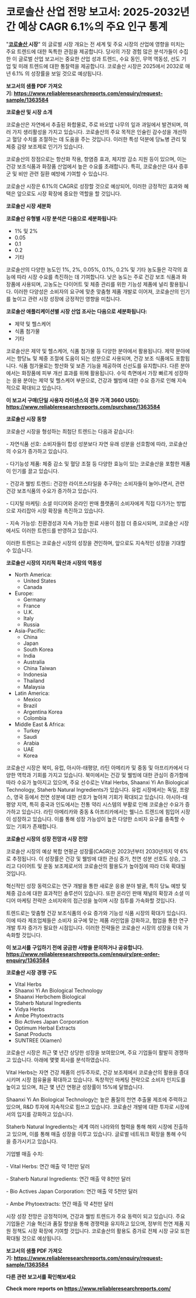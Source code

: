 <p><h1>코로솔산 산업 전망 보고서: 2025-2032년 간 예상 CAGR 6.1%의 주요 인구 통계</h1></p><p>"<strong><a href="https://www.reliableresearchreports.com/global-corosolic-acid-market-r1363584?utm_campaign=105&utm_medium=7&utm_source=Github&utm_content=ia&utm_term=26022025&utm_id=corosolic-acid">코로솔산&nbsp;</a></strong><strong>시장</strong>" 의 글로벌 시장 개요는 전 세계 및 주요 시장의 산업에 영향을 미치는 주요 트렌드에 대한 독특한 관점을 제공합니다. 당사의 가장 경험 많은 분석가들이 수집한 이 글로벌 산업 보고서는 중요한 산업 성과 트렌드, 수요 동인, 무역 역동성, 선도 기업 및 미래 트렌드에 대한 통찰력을 제공합니다. 코로솔산 시장은 2025에서 2032로 매년 6.1% 의 성장률을 보일 것으로 예상됩니다.&nbsp;</p>
<p><strong>보고서의 샘플 PDF 가져오기:&nbsp;<a href="https://www.reliableresearchreports.com/enquiry/request-sample/1363584?utm_campaign=105&utm_medium=7&utm_source=Github&utm_content=ia&utm_term=26022025&utm_id=corosolic-acid">https://www.reliableresearchreports.com/enquiry/request-sample/1363584</a></strong></p>
<p><strong>코로솔산 및 시장 소개</strong></p>
<p><p>코로솔산은 자연에서 추출된 화합물로, 주로 바오밥 나무의 잎과 과일에서 발견되며, 여러 가지 생리활성을 가지고 있습니다. 코로솔산의 주요 목적은 인슐린 감수성을 개선하고 혈당 수치를 조절하는 데 도움을 주는 것입니다. 이러한 특성 덕분에 당뇨병 관리 및 체중 감량 보조제로 인기가 있습니다.</p><p>코로솔산의 장점으로는 항산화 작용, 항염증 효과, 체지방 감소 지원 등이 있으며, 이는 건강 보조식품과 화장품 산업에서 높은 수요를 초래합니다. 특히, 코로솔산은 대사 증후군 및 비만 관련 질환 예방에 기여할 수 있습니다.</p><p>코로솔산 시장은 6.1%의 CAGR로 성장할 것으로 예상되어, 이러한 긍정적인 효과와 혜택은 앞으로도 시장 확장에 중요한 역할을 할 것입니다.</p></p>
<p><strong>코로솔산 시장 세분화</strong></p>
<p><strong>코로솔산 유형별 시장 분석은 다음으로 세분화됩니다:</strong></p>
<p><ul><li>1% 및 2%</li><li>0.05</li><li>0.1</li><li>0.2</li><li>기타</li></ul></p>
<p><p>코로솔산의 다양한 농도인 1%, 2%, 0.05%, 0.1%, 0.2% 및 기타 농도들은 각각의 효능에 따라 시장 수요를 촉진하는 데 기여합니다. 낮은 농도는 주로 건강 보조 식품과 화장품에 사용되며, 고농도는 다이어트 및 체중 관리를 위한 기능성 제품에 널리 활용됩니다. 이러한 다양성은 소비자의 요구에 맞춘 맞춤형 제품 개발로 이어져, 코로솔산의 인기를 높이고 관련 시장 성장에 긍정적인 영향을 미칩니다.</p></p>
<p><strong>코로솔산 애플리케이션별 시장 산업 조사는 다음으로 세분화됩니다:</strong></p>
<p><ul><li>제약 및 헬스케어</li><li>식품 첨가물</li><li>기타</li></ul></p>
<p><p>코로솔산은 제약 및 헬스케어, 식품 첨가물 등 다양한 분야에서 활용됩니다. 제약 분야에서는 항당뇨 및 체중 조절에 도움이 되는 성분으로 사용되며, 건강 보조 식품에도 포함됩니다. 식품 첨가물로는 항산화 및 보존 기능을 제공하여 신선도를 유지합니다. 다른 분야에서는 화장품에 피부 개선 효과를 위해 활용됩니다. 수익 측면에서 가장 빠르게 성장하는 응용 분야는 제약 및 헬스케어 부문으로, 건강과 웰빙에 대한 수요 증가로 인해 지속적으로 확대되고 있습니다.</p></p>
<p><strong>이 보고서 구매(단일 사용자 라이센스의 경우 가격 3660 USD): <a href="https://www.reliableresearchreports.com/purchase/1363584?utm_campaign=105&utm_medium=7&utm_source=Github&utm_content=ia&utm_term=26022025&utm_id=corosolic-acid">https://www.reliableresearchreports.com/purchase/1363584</a></strong></p>
<p><strong>코로솔산 시장 동향</strong></p>
<p><p>코로솔산 시장을 형성하는 최첨단 트렌드는 다음과 같습니다:</p><p>- 자연식품 선호: 소비자들이 합성 성분보다 자연 유래 성분을 선호함에 따라, 코로솔산의 수요가 증가하고 있습니다.</p><p>- 다기능성 제품: 체중 감소 및 혈당 조절 등 다양한 효능이 있는 코로솔산을 포함한 제품이 인기를 끌고 있습니다.</p><p>- 건강과 웰빙 트렌드: 건강한 라이프스타일을 추구하는 소비자들이 늘어나면서, 관련 건강 보조식품의 수요가 증가하고 있습니다.</p><p>- 디지털 마케팅: 소셜 미디어와 온라인 판매 플랫폼이 소비자에게 직접 다가가는 방법으로 자리잡아 시장 확장을 촉진하고 있습니다.</p><p>- 지속 가능성: 친환경성과 지속 가능한 원료 사용이 점점 더 중요시되며, 코로솔산 시장에서도 이러한 트렌드를 반영하고 있습니다.</p><p>이러한 트렌드는 코로솔산 시장의 성장을 견인하며, 앞으로도 지속적인 성장을 기대할 수 있습니다.</p></p>
<p><strong>코로솔산 시장의 지리적 확산과 시장의 역동성</strong></p>
<p><ul>
    <li>
        North America:
        <ul>
            <li>United States</li>
            <li>Canada</li>
        </ul>
    </li>
    <li>
        Europe:
        <ul>
            <li>Germany</li>
            <li>France</li>
            <li>U.K.</li>
            <li>Italy</li>
            <li>Russia</li>
        </ul>
    </li>
    <li>
        Asia-Pacific:
        <ul>
            <li>China</li>
            <li>Japan</li>
            <li>South Korea</li>
            <li>India</li>
            <li>Australia</li>
            <li>China Taiwan</li>
            <li>Indonesia</li>
            <li>Thailand</li>
            <li>Malaysia</li>
        </ul>
    </li>
    <li>
        Latin America:
        <ul>
            <li>Mexico</li>
            <li>Brazil</li>
            <li>Argentina Korea</li>
            <li>Colombia</li>
        </ul>
    </li>
    <li>
        Middle East & Africa:
        <ul>
            <li>Turkey</li>
            <li>Saudi</li>
            <li>Arabia</li>
            <li>UAE</li>
            <li>Korea</li>
        </ul>
    </li>
    </ul></p>
<p><p>코로솔산 시장은 북미, 유럽, 아시아-태평양, 라틴 아메리카 및 중동 및 아프리카에서 다양한 역학과 기회를 가지고 있습니다. 북미에서는 건강 및 웰빙에 대한 관심이 증가함에 따라 수요가 높아지고 있으며, 주요 선수로는 Vital Herbs, Shaanxi Yi An Biological Technology, Staherb Natural Ingredients가 있습니다. 유럽 시장에서는 독일, 프랑스, 영국 등에서 천연 성분에 대한 선호가 높아져 기회가 확대되고 있습니다. 아시아-태평양 지역, 특히 중국과 인도에서는 전통 약리 시스템의 부활로 인해 코로솔산 수요가 증가하고 있습니다. 라틴 아메리카와 중동 & 아프리카에서는 웰니스 트렌드에 힘입어 시장이 성장하고 있습니다. 이를 통해 성장 가능성이 높은 다양한 소비자 요구를 충족할 수 있는 기회가 존재합니다.</p></p>
<p><strong>코로솔산 시장의 성장 전망과 시장 전망</strong></p>
<p><p>코로솔산 시장의 예상 복합 연평균 성장률(CAGR)은 2023년부터 2030년까지 약 6%로 추정됩니다. 이 성장률은 건강 및 웰빙에 대한 관심 증가, 천연 성분 선호도 상승, 그리고 다이어트 및 운동 보조제로서의 코로솔산의 활용도가 높아짐에 따라 더욱 확대될 것입니다. </p><p>혁신적인 성장 동력으로는 연구 개발을 통한 새로운 응용 분야 발굴, 특히 당뇨 예방 및 체중 감소에 대한 효과적인 솔루션이 있습니다. 또한 온라인 판매 채널의 확장과 소셜 미디어 마케팅 전략은 소비자와의 접근성을 높이며 시장 침투를 가속화할 것입니다.</p><p>트렌드로는 맞춤형 건강 보조식품의 수요 증가와 기능성 식품 시장의 확대가 있습니다. 이에 따라 제조업체들은 소비자 요구에 맞는 제품 라인업을 강화하고, 협업을 통한 연구개발 투자 증가가 필요한 시점입니다. 이러한 전략들은 코로솔산 시장의 성장을 더욱 가속화할 것입니다.</p></p>
<p><strong>이 보고서를 구입하기 전에 궁금한 사항을 문의하거나 공유합니다. <a href="https://www.reliableresearchreports.com/enquiry/pre-order-enquiry/1363584?utm_campaign=105&utm_medium=7&utm_source=Github&utm_content=ia&utm_term=26022025&utm_id=corosolic-acid">https://www.reliableresearchreports.com/enquiry/pre-order-enquiry/1363584</a></strong></p>
<p><strong>코로솔산 시장 경쟁 구도</strong></p>
<p><ul><li>Vital Herbs</li><li>Shaanxi Yi An Biological Technology</li><li>Shaanxi Herbchem Biological</li><li>Staherb Natural Ingredients</li><li>Vidya Herbs</li><li>Ambe Phytoextracts</li><li>Bio Actives Japan Corporation</li><li>Optimum Herbal Extracts</li><li>Sanat Products</li><li>SUNTREE (Xiamen)</li></ul></p>
<p><p>코로솔산 시장은 최근 몇 년간 상당한 성장을 보여왔으며, 주요 기업들이 활발히 경쟁하고 있습니다. 아래에 몇몇 회사를 분석하였습니다.</p><p>Vital Herbs는 자연 건강 제품의 선두주자로, 건강 보조제에서 코로솔산의 활용을 증대시키며 시장 점유율을 확대하고 있습니다. 독창적인 마케팅 전략으로 소비자 인지도를 높이고 있으며, 최근 몇 년간 연평균 성장률이 15%에 달했습니다. </p><p>Shaanxi Yi An Biological Technology는 높은 품질의 천연 추출물 제조에 주력하고 있으며, R&D 투자에 지속적으로 힘쓰고 있습니다. 코로솔산 개발에 대한 투자로 시장에서의 입지를 강화하고 있습니다. </p><p>Staherb Natural Ingredients는 세계 여러 나라와의 협력을 통해 해외 시장에 진출하고 있으며, 이를 통해 매출 성장을 이루고 있습니다. 글로벌 네트워크 확장을 통해 수익을 증가시키고 있습니다.</p><p>기업별 매출 수치:</p><p>- Vital Herbs: 연간 매출 약 1천만 달러</p><p>- Staherb Natural Ingredients: 연간 매출 약 8천만 달러</p><p>- Bio Actives Japan Corporation: 연간 매출 약 5천만 달러</p><p>- Ambe Phytoextracts: 연간 매출 약 4천만 달러</p><p>시장 성장 전망은 긍정적이며, 건강과 웰빙 트렌드가 주요 동력이 되고 있습니다. 주요 기업들은 기술 혁신과 품질 향상을 통해 경쟁력을 유지하고 있으며, 정부의 천연 제품 지원 정책도 시장 확장에 기여할 것입니다. 코로솔산의 활용도 증가로 전체 시장 규모 또한 확대될 것으로 예상됩니다.</p></p>
<p><strong>보고서의 샘플 PDF 가져오기:&nbsp;<a href="https://www.reliableresearchreports.com/enquiry/request-sample/1363584?utm_campaign=105&utm_medium=7&utm_source=Github&utm_content=ia&utm_term=26022025&utm_id=corosolic-acid">https://www.reliableresearchreports.com/enquiry/request-sample/1363584</a></strong></p>
<p><strong></strong></p>
<p><strong></strong></p>
<p><strong></strong></p>
<p><strong></strong></p>
<p><strong>다른 관련 보고서를 확인해보세요</strong></p>
<p><strong>Check more reports on <a href="https://www.reliableresearchreports.com/?utm_campaign=105&utm_medium=7&utm_source=Github&utm_content=ia&utm_term=26022025&utm_id=corosolic-acid">https://www.reliableresearchreports.com/</a></strong></p>
<p></p>